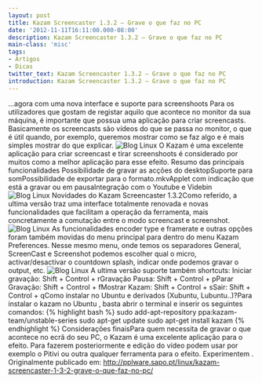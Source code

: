 ```yaml
---
layout: post
title: Kazam Screencaster 1.3.2 – Grave o que faz no PC
date: '2012-11-11T16:11:00.000-08:00'
description: Kazam Screencaster 1.3.2 – Grave o que faz no PC
main-class: 'misc'
tags:
- Artigos
- Dicas
twitter_text: Kazam Screencaster 1.3.2 – Grave o que faz no PC
introduction: Kazam Screencaster 1.3.2 – Grave o que faz no PC
---
```

…agora com uma nova interface e suporte para screenshoots
Para os utilizadores que gostam de registar aquilo que acontece no  monitor da sua máquina, é importante que possua uma aplicação para criar  screencasts. Basicamente os screencasts são vídeos do que se passa no  monitor, o que é útil quando, por exemplo, queremos mostrar como se faz  algo e é mais simples mostrar do que explicar.
![Blog Linux](http://pplware.sapo.pt/wp-content/uploads/2012/11/kazam_02_thumb.jpg "Blog Linux")
O Kazam é uma excelente aplicação para criar screencast e tirar  screenshoots é considerado por muitos como a melhor aplicação para esse  efeito.
Resumo das principais funcionalidades
Possibilidade de gravar as acções do desktopSuporte para somPossibilidade de exportar para o formato.mkvApplet com indicação que está a gravar ou em pausaIntegração com o Youtube e Videbin
![Blog Linux](http://pplware.sapo.pt/wp-content/uploads/2012/11/kazam_03_thumb.jpg "Blog Linux")
Novidades do Kazam Screencaster 1.3.2Como referido, a ultima versão traz uma interface totalmente renovada  e novas funcionalidades que facilitam a operação da ferramenta, mais  concretamente a comutação entre o modo screencast e screenshot.
![Blog Linux](http://pplware.sapo.pt/wp-content/uploads/2012/11/kazam_01_thumb.jpg "Blog Linux")
As funcionalidades encoder type e framerate e outras opções foram  também movidas do menu principal para dentro do menu Kazam Preferences.  Nesse mesmo menu, onde temos os separadores General, ScreenCast e  Screenshot podemos escolher qual o micro, activar/desactivar o countdown  splash, indicar onde podemos gravar o output, etc.
![Blog Linux](http://pplware.sapo.pt/wp-content/uploads/2012/11/kazam_04_thumb.jpg "Blog Linux")
A ultima versão suporte também shortcuts:
Iniciar gravação: Shift + Control + rGravação Pausa: Shift + Control + pParar Gravação: Shift + Control + fMostrar Kazam: Shift + Control + sSair: Shift + Control + qComo instalar no Ubuntu e derivados (Xubuntu, Lubuntu..)?Para instalar o kazam no Ubuntu , basta abrir o terminal e inserir os seguintes comandos:
{% highlight bash %}
sudo add-apt-repository ppa:kazam-team/unstable-series 
sudo apt-get update 
sudo apt-get install kazam
{% endhighlight %}
Considerações finaisPara quem necessita de gravar o que acontece no ecrã do seu PC, o  Kazam é uma excelente aplicação para o efeito. Para fazerem  posteriormente e edição do vídeo podem usar por exemplo o Pitivi ou  outra qualquer ferramenta para o efeito. Experimentem .
Originalmente publicado em:
http://pplware.sapo.pt/linux/kazam-screencaster-1-3-2-grave-o-que-faz-no-pc/
